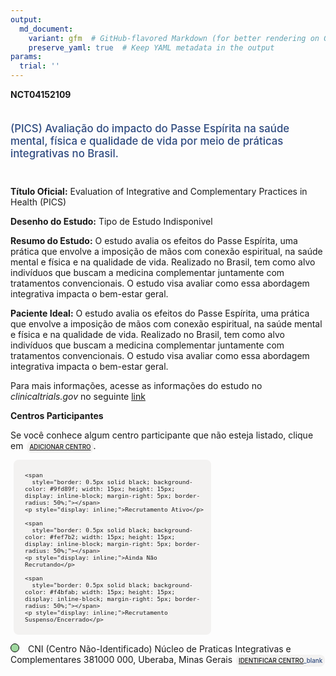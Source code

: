 ```yaml
---
output: 
  md_document:
    variant: gfm  # GitHub-flavored Markdown (for better rendering on GitHub)
    preserve_yaml: true  # Keep YAML metadata in the output
params:
  trial: ''
---
```


**NCT04152109**

<div style="padding: 5px 5px 5px 0px; font-size: 1.20em; font-weight: 500; color: #2E4A7F; text-align: left; margin-bottom: 20px">

(PICS) Avaliação do impacto do Passe Espírita na saúde mental, física e
qualidade de vida por meio de práticas integrativas no Brasil.

</div>

**Título Oficial:** Evaluation of Integrative and Complementary
Practices in Health (PICS)

**Desenho do Estudo:** Tipo de Estudo Indisponivel

**Resumo do Estudo:** O estudo avalia os efeitos do Passe Espírita, uma
prática que envolve a imposição de mãos com conexão espiritual, na saúde
mental e física e na qualidade de vida. Realizado no Brasil, tem como
alvo indivíduos que buscam a medicina complementar juntamente com
tratamentos convencionais. O estudo visa avaliar como essa abordagem
integrativa impacta o bem-estar geral.

**Paciente Ideal:** O estudo avalia os efeitos do Passe Espírita, uma
prática que envolve a imposição de mãos com conexão espiritual, na saúde
mental e física e na qualidade de vida. Realizado no Brasil, tem como
alvo indivíduos que buscam a medicina complementar juntamente com
tratamentos convencionais. O estudo visa avaliar como essa abordagem
integrativa impacta o bem-estar geral.

Para mais informações, acesse as informações do estudo no
*clinicaltrials.gov* no seguinte
[link](https://clinicaltrials.gov/ct2/show/NCT04152109)

**Centros Participantes**

Se você conhece algum centro participante que não esteja listado, clique
em
<span style="color: #2E4A7F; margin-left: 2px; padding: 4px; background-color: #f3f2f1; border-radius: 8px; font-weight: 500; font-size: 0.7em"><a
href="https://flazar.shinyapps.io/formsapp?study_nct_id=NCT04152109&amp;location_id=N%2FA&amp;location_full_name=N%2FA&amp;form_type=Adicionar%20Centro"
target="_blank">ADICIONAR CENTRO</a></span>.

<div style="margin-bottom: 8px; margin-left: 5px; padding: 8px; max-width: 300px; background-color: #f3f2f1; border-radius: 8px; font-size: 0.8em">

<div style="margin-left: 10px;">

    <span 
      style="border: 0.5px solid black; background-color: #9fd89f; width: 15px; height: 15px; display: inline-block; margin-right: 5px; border-radius: 50%;"></span>
    <p style="display: inline;">Recrutamento Ativo</p>

</div>

<div style="margin-left: 10px;">

    <span 
      style="border: 0.5px solid black; background-color: #fef7b2; width: 15px; height: 15px; display: inline-block; margin-right: 5px; border-radius: 50%;"></span>
    <p style="display: inline;">Ainda Não Recrutando</p>

</div>

<div style="margin-left: 10px;">

    <span 
      style="border: 0.5px solid black; background-color: #f4bfab; width: 15px; height: 15px; display: inline-block; margin-right: 5px; border-radius: 50%;"></span>
    <p style="display: inline;">Recrutamento Suspenso/Encerrado</p>

</div>

</div>

<span style="border: 0.5px solid black; display: inline-block; width: 12px; height: 12px; border-radius: 50%; margin-right: 10px; padding-bottom: 0px; background-color: #9fd89f;"></span>
CNI (Centro Não-Identificado) Núcleo de Praticas Integrativas e
Complementares 381000 000, Uberaba, Minas Gerais
<span style="color: #2E4A7F; margin-left: 2px; padding: 4px; background-color: #f3f2f1; border-radius: 8px; font-weight: 500; font-size: 0.7em">[IDENTIFICAR
CENTRO](https://flazar.shinyapps.io/formsapp?study_nct_id=NCT04152109&location_id=NUCLEODEPRATICASINTEGRATIVASECOMPLEMENTARESUBERABAMINASGERAIS381000000BRAZIL&location_full_name=%28Centro%20N%C3%A3o-Identificado%29%2C%20N%C3%BAcleo%20de%20Praticas%20Integrativas%20e%20Complementares%20381000%20000%2C%20Uberaba%2C%20Minas%20Gerais&form_type=Identificar%20Centro)\_blank</span>
